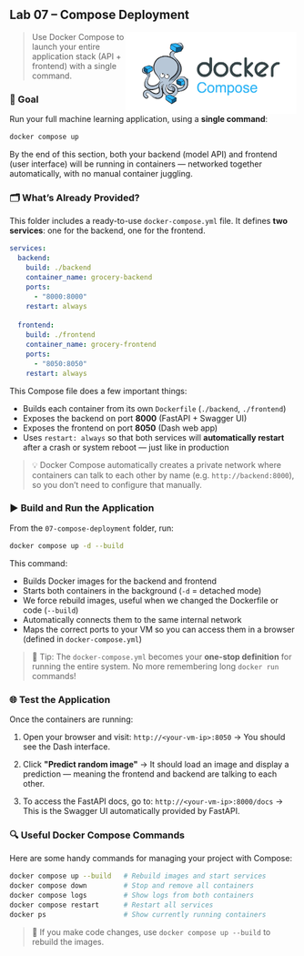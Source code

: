 
## Lab 07 – Compose Deployment

<img src="../../media/docker-compose-octopus.jpg" style="width: 300px" align="right">

> Use Docker Compose to launch your entire application stack (API + frontend) with a single command.

### 🎯 Goal

Run your full machine learning application, using a **single command**:

```bash
docker compose up
```

By the end of this section, both your backend (model API) and frontend (user interface) will be running in containers — networked together automatically, with no manual container juggling.

### 🗂️ What’s Already Provided?

This folder includes a ready-to-use `docker-compose.yml` file. It defines **two services**: one for the backend, one for the frontend.

```yaml
services:
  backend:
    build: ./backend
    container_name: grocery-backend
    ports:
      - "8000:8000"
    restart: always

  frontend:
    build: ./frontend
    container_name: grocery-frontend
    ports:
      - "8050:8050"
    restart: always
```

This Compose file does a few important things:

* Builds each container from its own `Dockerfile` (`./backend`, `./frontend`)
* Exposes the backend on port **8000** (FastAPI + Swagger UI)
* Exposes the frontend on port **8050** (Dash web app)
* Uses `restart: always` so that both services will **automatically restart** after a crash or system reboot — just like in production

> 💡 Docker Compose automatically creates a private network where containers can talk to each other by name (e.g. `http://backend:8000`), so you don’t need to configure that manually.

### ▶️ Build and Run the Application

From the `07-compose-deployment` folder, run:

```bash
docker compose up -d --build
```

This command:

* Builds Docker images for the backend and frontend
* Starts both containers in the background (`-d` = detached mode)
* We force rebuild images, useful when we changed the Dockerfile or code (`--build`)
* Automatically connects them to the same internal network
* Maps the correct ports to your VM so you can access them in a browser (defined in `docker-compose.yml`)

> 🧠 Tip: The `docker-compose.yml` becomes your **one-stop definition** for running the entire system. No more remembering long `docker run` commands!

### 🌐 Test the Application

Once the containers are running:

1. Open your browser and visit:
   `http://<your-vm-ip>:8050`
   → You should see the Dash interface.

2. Click **"Predict random image"**
   → It should load an image and display a prediction — meaning the frontend and backend are talking to each other.

3. To access the FastAPI docs, go to:
   `http://<your-vm-ip>:8000/docs`
   → This is the Swagger UI automatically provided by FastAPI.

### 🔍 Useful Docker Compose Commands

Here are some handy commands for managing your project with Compose:

```bash
docker compose up --build   # Rebuild images and start services
docker compose down         # Stop and remove all containers
docker compose logs         # Show logs from both containers
docker compose restart      # Restart all services
docker ps                   # Show currently running containers
```

> 🔁 If you make code changes, use `docker compose up --build` to rebuild the images.
